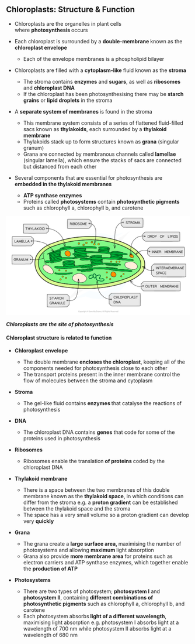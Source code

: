 Chloroplasts: Structure & Function
----------------------------------

* Chloroplasts are the organelles in plant cells where <b>photosynthesis </b>occurs
* Each chloroplast is surrounded by a <b>double-membrane </b>known as the <b>chloroplast envelope</b>

  + Each of the envelope membranes is a phospholipid bilayer
* Chloroplasts are filled with a <b>cytoplasm-like</b> fluid known as the <b>stroma</b>

  + The stroma contains <b>enzymes</b> and <b>sugars</b>, as well as <b>ribosomes</b> and <b>chloroplast DNA</b>
  + If the chloroplast has been photosynthesising there may be <b>starch grains</b> or <b>lipid droplets</b> in the stroma
* A <b>separate system of membranes</b> is found in the stroma

  + This membrane system consists of a series of flattened fluid-filled sacs known as <b>thylakoids</b>, each surrounded by a <b>thylakoid membrane</b>
  + Thylakoids stack up to form structures known as <b>grana</b> (singular granum)
  + Grana are connected by membranous channels called <b>lamellae </b>(singular lamella), which ensure the stacks of sacs are connected but distanced from each other
* Several components that are essential for photosynthesis are<b> embedded in the thylakoid membranes</b>

  + <b>ATP synthase enzymes</b>
  + Proteins called <b>photosystems</b> contain <b>photosynthetic pigments</b> such as chlorophyll a, chlorophyll b, and carotene

![Cell components_Chloroplast](Cell-components_Chloroplast.png)

<i><b>Chloroplasts are the site of photosynthesis</b></i>

#### Chloroplast structure is related to function

* <b>Chloroplast envelope</b>

  + The double membrane <b>encloses the chloroplast</b>, keeping all of the components needed for photosynthesis close to each other
  + The transport proteins present in the inner membrane control<b> </b>the flow of molecules between the stroma and cytoplasm
* <b>Stroma</b>

  + The gel-like fluid contains <b>enzymes </b>that catalyse the reactions of photosynthesis
* <b>DNA</b>

  + The chloroplast DNA contains <b>genes</b> that code for some of the proteins used in photosynthesis
* <b>Ribosomes</b>

  + Ribosomes enable the translation<b> of proteins </b>coded by the chloroplast DNA
* <b>Thylakoid membrane</b>

  + There is a space between the two membranes of this double membrane known as the <b>thylakoid space</b>, in which conditions can differ from the stroma e.g. a <b>proton gradient</b> can be established between the thylakoid space and the stroma
  + The space has a very small volume so a proton gradient can develop very <b>quickly</b>
* <b>Grana</b>

  + The grana create a <b>large surface area, </b>maximising the number of photosystems and allowing <b>maximum </b>light absorption
  + Grana also provide <b>more membrane area</b> for proteins such as electron carriers and ATP synthase enzymes, which together enable the <b>production of ATP</b>
* <b>Photosystems</b>

  + There are two types of photosystem; <b>photosystem I</b> and <b>photosystem II</b>, containing <b>different combinations of photosynthetic pigments</b> such as chlorophyll a, chlorophyll b, and carotene
  + Each photosystem absorbs<b> light of a different wavelength</b>, maximising light absorption e.g. photosystem I absorbs light at a wavelength of 700 nm while photosystem II absorbs light at a wavelength of 680 nm